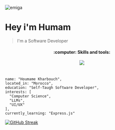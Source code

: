 ![emiga](https://i.ibb.co/ygD0nH3/gifgif.gif)

 # Hey i'm Humam 

 > I'm a Software Developer

  <h4 align="center">:computer: Skills and tools:</h1>
<p align="center">
  <a href="https://skillicons.dev" align="center">
    <img src="https://skillicons.dev/icons?i=html,css,tailwind,sass,javascript,typescript,react,redux,jest,nextjs,threejs,nodejs,express,py,django,prisma,postgres,mysql,mongodb,nginx,linux,bash,git,postman,docker,figma&theme=dark" />
  </a>
</p>

# 
```
name: "Houmame Kharbouch",
located_in: "Morocco",
education: "Self-Taugh Software Developer",
interests: [
  "Computer Science",
  "LLMs",
  "UI/UX"
],
currently_learning: "Express.js"
```

[![GitHub Streak](https://streak-stats.demolab.com?user=Humaminho&theme=prussian&border_radius=&ring=EB852C&fire=EB5D20&background=090D13&currStreakLabel=EB852C&currStreakNum=EBEBEB)](https://git.io/streak-stats)
